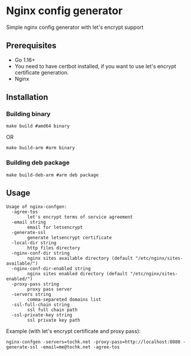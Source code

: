 # Nginx config generator

Simple nginx config generator with let's encrypt support

## Prerequisites

- Go 1.16+
- You need to have certbot installed, if you want to use let's encrypt certificate generation.
- Nginx

## Installation

### Building binary

```shell
make build #amd64 binary
```
OR
```shell
make build-arm #arm binary
```


### Building deb package

```shell
make build-deb-arm #arm deb package
```

## Usage

```
Usage of nginx-confgen:
  -agree-tos
        let's encrypt terms of service agreement
  -email string
        email for letsencrypt
  -generate-ssl
        generate letsencrypt certificate
  -local-dir string
        http files directory
  -nginx-conf-dir string
        nginx sites available directory (default "/etc/nginx/sites-available/")
  -nginx-conf-dir-enabled string
        nginx sites enabled directory (default "/etc/nginx/sites-enabled/")
  -proxy-pass string
        proxy pass server
  -servers string
        comma-separeted domains list
  -ssl-full-chain string
        ssl full chain path
  -ssl-private-key string
        ssl private key path
```

Example (with let's encrypt certificate and proxy pass):
```shell
nginx-confgen -servers=tochk.net -proxy-pass=http://localhost:8080 -generate-ssl -email=me@tochk.net -agree-tos
```
